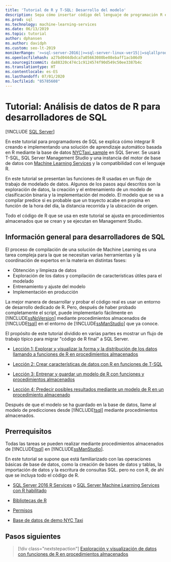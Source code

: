 ```yaml
---
title: 'Tutorial de R y T-SQL: Desarrollo del modelo'
description: Sepa cómo insertar código del lenguaje de programación R en procedimientos almacenados de SQL Server y en funciones de T-SQL.
ms.prod: sql
ms.technology: machine-learning-services
ms.date: 06/13/2019
ms.topic: tutorial
author: dphansen
ms.author: davidph
ms.custom: seo-lt-2019
monikerRange: '>=sql-server-2016||>=sql-server-linux-ver15||=sqlallproducts-allversions'
ms.openlocfilehash: a27bd044dbdca7a05663080be08ebaff1acb86d9
ms.sourcegitcommit: da88320c474c1c9124574f90d549c50ee3387b4c
ms.translationtype: HT
ms.contentlocale: es-ES
ms.lasthandoff: 07/01/2020
ms.locfileid: "85785608"
---
```

# <a name="tutorial-r-data-analytics-for-sql-developers"></a>Tutorial: Análisis de datos de R para desarrolladores de SQL
 [!INCLUDE [SQL Server](../../includes/applies-to-version/sqlserver.md)]

En este tutorial para programadores de SQL se explica cómo integrar R creando e implementando una solución de aprendizaje automático basada en R mediante la base de datos [NYCTaxi_sample](demo-data-nyctaxi-in-sql.md) en SQL Server. Se usará T-SQL, SQL Server Management Studio y una instancia del motor de base de datos con [Machine Learning Services](../install/sql-machine-learning-services-windows-install.md) y la compatibilidad con el lenguaje R.

En este tutorial se presentan las funciones de R usadas en un flujo de trabajo de modelado de datos. Algunos de los pasos aquí descritos son la exploración de datos, la creación y el entrenamiento de un modelo de clasificación binaria y la implementación del modelo. El modelo que se va a compilar predice si es probable que un trayecto acabe en propina en función de la hora del día, la distancia recorrida y la ubicación de origen. 

Todo el código de R que se usa en este tutorial se ajusta en procedimientos almacenados que se crean y se ejecutan en Management Studio.

## <a name="background-for-sql-developers"></a>Información general para desarrolladores de SQL

El proceso de compilación de una solución de Machine Learning es una tarea compleja para la que se necesitan varias herramientas y la coordinación de expertos en la materia en distintas fases:

+ Obtención y limpieza de datos
+ Exploración de los datos y compilación de características útiles para el modelado
+ Entrenamiento y ajuste del modelo
+ Implementación en producción

La mejor manera de desarrollar y probar el código real es usar un entorno de desarrollo dedicado de R. Pero, después de haber probado completamente el script, puede implementarlo fácilmente en [!INCLUDE[ssNoVersion](../../includes/ssnoversion-md.md)] mediante procedimientos almacenados de [!INCLUDE[tsql](../../includes/tsql-md.md)] en el entorno de [!INCLUDE[ssManStudio](../../includes/ssmanstudio-md.md)] que ya conoce.

El propósito de este tutorial dividido en varias partes es mostrar un flujo de trabajo típico para migrar "código de R final" a SQL Server. 

- [Lección 1: Explorar y visualizar la forma y la distribución de los datos llamando a funciones de R en procedimientos almacenados](../tutorials/sqldev-explore-and-visualize-the-data.md)

- [Lección 2: Crear características de datos con R en funciones de T-SQL](sqldev-create-data-features-using-t-sql.md)
  
- [Lección 3: Entrenar y guardar un modelo de R con funciones y procedimientos almacenados](sqldev-train-and-save-a-model-using-t-sql.md)
  
- [Lección 4: Predecir posibles resultados mediante un modelo de R en un procedimiento almacenado](../tutorials/sqldev-operationalize-the-model.md)

Después de que el modelo se ha guardado en la base de datos, llame al modelo de predicciones desde [!INCLUDE[tsql](../../includes/tsql-md.md)] mediante procedimientos almacenados.

## <a name="prerequisites"></a>Prerrequisitos

Todas las tareas se pueden realizar mediante procedimientos almacenados de [!INCLUDE[tsql](../../includes/tsql-md.md)] en [!INCLUDE[ssManStudio](../../includes/ssmanstudio-md.md)].

En este tutorial se supone que está familiarizado con las operaciones básicas de base de datos, como la creación de bases de datos y tablas, la importación de datos y la escritura de consultas SQL. pero no con R, de ahí que se incluya todo el código de R. 

+ [SQL Server 2016 R Services](../install/sql-r-services-windows-install.md#verify-installation) o [SQL Server Machine Learning Services con R habilitado](../install/sql-machine-learning-services-windows-install.md#verify-installation)

+ [Bibliotecas de R](../package-management/r-package-information.md)

+ [Permisos](../security/user-permission.md)

+ [Base de datos de demo NYC Taxi](demo-data-nyctaxi-in-sql.md)


## <a name="next-steps"></a>Pasos siguientes

> [!div class="nextstepaction"]
> [Exploración y visualización de datos con funciones de R en procedimientos almacenados](../tutorials/sqldev-explore-and-visualize-the-data.md)
